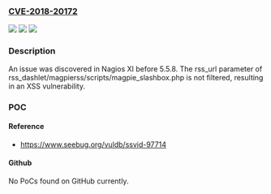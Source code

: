 ### [CVE-2018-20172](https://cve.mitre.org/cgi-bin/cvename.cgi?name=CVE-2018-20172)
![](https://img.shields.io/static/v1?label=Product&message=n%2Fa&color=blue)
![](https://img.shields.io/static/v1?label=Version&message=n%2Fa&color=blue)
![](https://img.shields.io/static/v1?label=Vulnerability&message=n%2Fa&color=brighgreen)

### Description

An issue was discovered in Nagios XI before 5.5.8. The rss_url parameter of rss_dashlet/magpierss/scripts/magpie_slashbox.php is not filtered, resulting in an XSS vulnerability.

### POC

#### Reference
- https://www.seebug.org/vuldb/ssvid-97714

#### Github
No PoCs found on GitHub currently.

